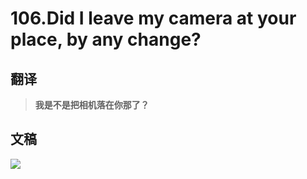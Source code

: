 # 106.Did I leave my camera at your place, by any change?

## 翻译

> **我是不是把相机落在你那了？**

## 文稿

![](https://cdn.jsdelivr.net/gh/imtianx/speaking180/img/106.jpg)

